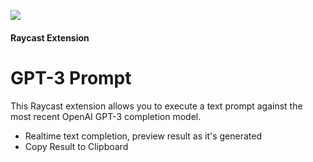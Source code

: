 ![](assets/python-demo.gif)

#### Raycast Extension
# GPT-3 Prompt

This Raycast extension allows you to execute a text prompt against the most recent OpenAI GPT-3 completion model.

* Realtime text completion, preview result as it's generated
* Copy Result to Clipboard